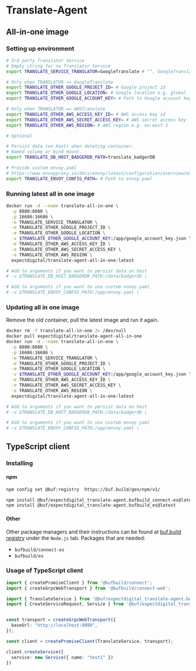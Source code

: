 # Translate-Agent

## All-in-one image

### Setting up environment

```bash
# 3rd party Translator Service
# Empty string for no Translator Service
export TRANSLATE_SERVICE_TRANSLATOR=GoogleTranslate # "", GoogleTranslate or AWSTranslate

# Only when TRANSLATOR == GoogleTranslate
export TRANSLATE_OTHER_GOOGLE_PROJECT_ID= # Google project id
export TRANSLATE_OTHER_GOOGLE_LOCATION= # Google location e.g. global
export TRANSLATE_OTHER_GOOGLE_ACCOUNT_KEY= # Path to Google account key JSON file

# Only when TRANSLATOR == AWSTranslate
export TRANSLATE_OTHER_AWS_ACCESS_KEY_ID= # AWS access key id
export TRANSLATE_OTHER_AWS_SECRET_ACCESS_KEY= # AWS secret access key
export TRANSLATE_OTHER_AWS_REGION= # AWS region e.g. eu-west-2

# Optional

# Persist data (on Host) when deleting container.
# Named volume or bind mount.
export TRANSLATE_DB_HOST_BADGERDB_PATH=translate_badgerDB

# Provide custom envoy.yaml
# https://www.envoyproxy.io/docs/envoy/latest/configuration/overview/examples
export TRANSLATE_ENVOY_CONFIG_PATH= # Path to envoy.yaml
```

### Running latest all in one image

```bash
docker run -d --name translate-all-in-one \
  -p 8080:8080 \
  -p 16686:16686 \
  -e TRANSLATE_SERVICE_TRANSLATOR \
  -e TRANSLATE_OTHER_GOOGLE_PROJECT_ID \
  -e TRANSLATE_OTHER_GOOGLE_LOCATION \
  -v $TRANSLATE_OTHER_GOOGLE_ACCOUNT_KEY:/app/google_account_key.json \
  -e TRANSLATE_OTHER_AWS_ACCESS_KEY_ID \
  -e TRANSLATE_OTHER_AWS_SECRET_ACCESS_KEY \
  -e TRANSLATE_OTHER_AWS_REGION \
  expectdigital/translate-agent-all-in-one:latest

# Add to arguments if you want to persist data on host
# -v $TRANSLATE_DB_HOST_BADGERDB_PATH:/data/badgerdb \

# Add to arguments if you want to use custom envoy.yaml
# -v $TRANSLATE_ENVOY_CONFIG_PATH:/app/envoy.yaml \
```

### Updating all in one image

Remove the old container, pull the latest image and run it again.

```bash
docker rm -f translate-all-in-one 2> /dev/null
docker pull expectdigital/translate-agent-all-in-one
docker run -d --name translate-all-in-one \
  -p 8080:8080 \
  -p 16686:16686 \
  -e TRANSLATE_SERVICE_TRANSLATOR \
  -e TRANSLATE_OTHER_GOOGLE_PROJECT_ID \
  -e TRANSLATE_OTHER_GOOGLE_LOCATION \
  -v $TRANSLATE_OTHER_GOOGLE_ACCOUNT_KEY:/app/google_account_key.json \
  -e TRANSLATE_OTHER_AWS_ACCESS_KEY_ID \
  -e TRANSLATE_OTHER_AWS_SECRET_ACCESS_KEY \
  -e TRANSLATE_OTHER_AWS_REGION \
  expectdigital/translate-agent-all-in-one:latest

# Add to arguments if you want to persist data on host
# -v $TRANSLATE_DB_HOST_BADGERDB_PATH:/data/badgerdb \

# Add to arguments if you want to use custom envoy.yaml
# -v $TRANSLATE_ENVOY_CONFIG_PATH:/app/envoy.yaml \
```

## TypeScript client

### Installing

#### npm

```bash
npm config set @buf:registry  https://buf.build/gen/npm/v1/

npm install @buf/expectdigital_translate-agent.bufbuild_connect-es@latest
npm install @buf/expectdigital_translate-agent.bufbuild_es@latest
```

#### Other

Other package managers and their instructions can be found at [buf.build registry](https://buf.build/expectdigital/translate-agent/assets/main) under the `Node.js` tab.
Packages that are needed:

- `bufbuild/connect-es`
- `bufbuild/es`

### Usage of TypeScript client

```typescript
import { createPromiseClient } from '@bufbuild/connect';
import { createGrpcWebTransport } from '@bufbuild/connect-web';

import { TranslateService } from '@buf/expectdigital_translate-agent.bufbuild_connect-es/translate/v1/translate_connect';
import { CreateServiceRequest, Service } from '@buf/expectdigital_translate-agent.bufbuild_es/translate/v1/translate_pb';


const transport = createGrpcWebTransport({
  baseUrl: "http://localhost:8080",
});

const client = createPromiseClient(TranslateService, transport);

client.createService({
  service: new Service({ name: "test1" })
})
```
